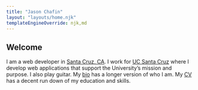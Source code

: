 ```yaml
---
title: "Jason Chafin"
layout: "layouts/home.njk"
templateEngineOverride: njk,md
---
```


## Welcome

I am a web developer in [Santa Cruz, CA](https://www.cityofsantacruz.com/). I work for [UC Santa Cruz](https://campusdirectory.ucsc.edu/cd_detail?uid=jchafin) where I develop web applications that support the University’s mission and purpose. I also play guitar. My [bio](/bio) has a longer version of who I am. My [CV](/curriculum-vitae) has a decent run down of my education and skills.
